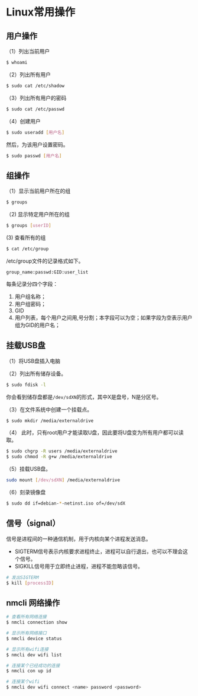 # Linux常用操作

## 用户操作

（1）列出当前用户

```bash
$ whoami
```

（2）列出所有用户

```bash
$ sudo cat /etc/shadow
```

（3）列出所有用户的密码

```bash
$ sudo cat /etc/passwd
```

（4）创建用户

```bash
$ sudo useradd [用户名]
```

然后，为该用户设置密码。

```bash
$ sudo passwd [用户名]
```

## 组操作

（1）显示当前用户所在的组

```bash
$ groups
```

（2) 显示特定用户所在的组

```bash
$ groups [userID]
```

(3) 查看所有的组

```bash
$ cat /etc/group
```

/etc/group文件的记录格式如下。

```
group_name:passwd:GID:user_list
```

每条记录分四个字段：

1. 用户组名称；
2. 用户组密码；
3. GID
4. 用户列表，每个用户之间用,号分割；本字段可以为空；如果字段为空表示用户组为GID的用户名；

## 挂载USB盘

（1）将USB盘插入电脑

（2）列出所有储存设备。

```bash
$ sudo fdisk -l
```

你会看到储存盘都是`/dev/sdXN`的形式，其中X是盘号，N是分区号。

（3）在文件系统中创建一个挂载点。

```bash
$ sudo mkdir /media/externaldrive
```

（4） 此时，只有root用户才能读取U盘，因此要将U盘变为所有用户都可以读取。

```bash
$ sudo chgrp -R users /media/externaldrive
$ sudo chmod -R g+w /media/externaldrive
```

（5）挂载USB盘。

```bash
sudo mount [/dev/sdXN] /media/externaldrive
```

（6）刻录镜像盘

```bash
$ sudo dd if=debian-*-netinst.iso of=/dev/sdX
```

## 信号（signal）

信号是进程间的一种通信机制，用于内核向某个进程发送消息。

- SIGTERM信号表示内核要求进程终止，进程可以自行退出，也可以不理会这个信号。
- SIGKILL信号用于立即终止进程，进程不能忽略该信号。

```bash
# 发出SIGTERM
$ kill [processID]
```

## nmcli 网络操作

```bash
# 查看所有网络连接
$ nmcli connection show

# 显示所有网络接口
$ nmcli device status

# 显示所有wifi连接
$ nmcli dev wifi list

# 连接某个已经成功的连接
$ nmcli con up id

# 连接某个wifi
$ nmcli dev wifi connect <name> password <password>
```

